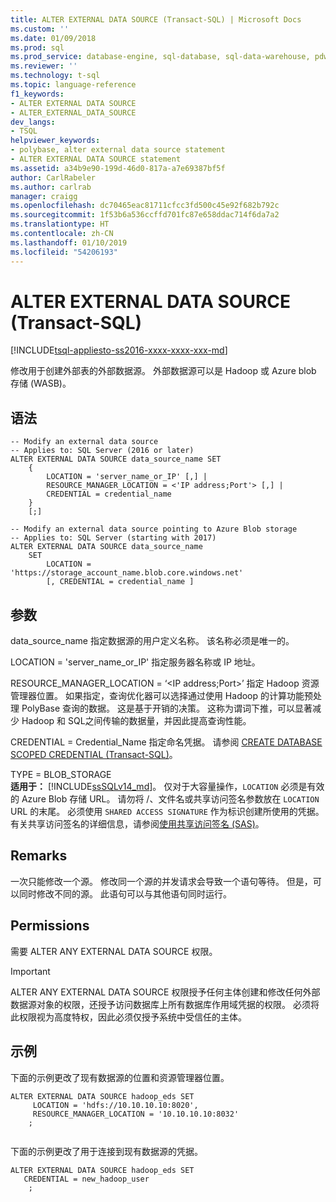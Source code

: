 ```yaml
---
title: ALTER EXTERNAL DATA SOURCE (Transact-SQL) | Microsoft Docs
ms.custom: ''
ms.date: 01/09/2018
ms.prod: sql
ms.prod_service: database-engine, sql-database, sql-data-warehouse, pdw
ms.reviewer: ''
ms.technology: t-sql
ms.topic: language-reference
f1_keywords:
- ALTER EXTERNAL DATA SOURCE
- ALTER_EXTERNAL_DATA_SOURCE
dev_langs:
- TSQL
helpviewer_keywords:
- polybase, alter external data source statement
- ALTER EXTERNAL DATA SOURCE statement
ms.assetid: a34b9e90-199d-46d0-817a-a7e69387bf5f
author: CarlRabeler
ms.author: carlrab
manager: craigg
ms.openlocfilehash: dc70465eac81711cfcc3fd500c45e92f682b792c
ms.sourcegitcommit: 1f53b6a536ccffd701fc87e658ddac714f6da7a2
ms.translationtype: HT
ms.contentlocale: zh-CN
ms.lasthandoff: 01/10/2019
ms.locfileid: "54206193"
---
```

# <a name="alter-external-data-source-transact-sql"></a>ALTER EXTERNAL DATA SOURCE (Transact-SQL)
[!INCLUDE[tsql-appliesto-ss2016-xxxx-xxxx-xxx-md](../../includes/tsql-appliesto-ss2016-xxxx-xxxx-xxx-md.md)]

  修改用于创建外部表的外部数据源。 外部数据源可以是 Hadoop 或 Azure blob 存储 (WASB)。
  
## <a name="syntax"></a>语法  
  
```  
-- Modify an external data source
-- Applies to: SQL Server (2016 or later)
ALTER EXTERNAL DATA SOURCE data_source_name SET
    {   
        LOCATION = 'server_name_or_IP' [,] |
        RESOURCE_MANAGER_LOCATION = <'IP address;Port'> [,] |
        CREDENTIAL = credential_name
    }  
    [;]  

-- Modify an external data source pointing to Azure Blob storage
-- Applies to: SQL Server (starting with 2017)
ALTER EXTERNAL DATA SOURCE data_source_name
    SET
        LOCATION = 'https://storage_account_name.blob.core.windows.net'
        [, CREDENTIAL = credential_name ] 
```  
  
## <a name="arguments"></a>参数  
 data_source_name 指定数据源的用户定义名称。 该名称必须是唯一的。
  
 LOCATION = 'server_name_or_IP' 指定服务器名称或 IP 地址。
  
 RESOURCE_MANAGER_LOCATION = ‘\<IP address;Port>’ 指定 Hadoop 资源管理器位置。 如果指定，查询优化器可以选择通过使用 Hadoop 的计算功能预处理 PolyBase 查询的数据。 这是基于开销的决策。 这称为谓词下推，可以显著减少 Hadoop 和 SQL之间传输的数据量，并因此提高查询性能。
  
 CREDENTIAL = Credential_Name 指定命名凭据。 请参阅 [CREATE DATABASE SCOPED CREDENTIAL (Transact-SQL)](../../t-sql/statements/create-database-scoped-credential-transact-sql.md)。

TYPE = BLOB_STORAGE   
**适用于：** [!INCLUDE[ssSQLv14_md](../../includes/sssqlv14-md.md)]。
仅对于大容量操作，`LOCATION` 必须是有效的 Azure Blob 存储 URL。 请勿将 /、文件名或共享访问签名参数放在 `LOCATION` URL 的末尾。
必须使用 `SHARED ACCESS SIGNATURE` 作为标识创建所使用的凭据。 有关共享访问签名的详细信息，请参阅[使用共享访问签名 (SAS)](https://docs.microsoft.com/azure/storage/storage-dotnet-shared-access-signature-part-1)。

  
  
## <a name="remarks"></a>Remarks
 一次只能修改一个源。 修改同一个源的并发请求会导致一个语句等待。 但是，可以同时修改不同的源。 此语句可以与其他语句同时运行。
  
## <a name="permissions"></a>Permissions  
 需要 ALTER ANY EXTERNAL DATA SOURCE 权限。
 > [!IMPORTANT]  
 >  ALTER ANY EXTERNAL DATA SOURCE 权限授予任何主体创建和修改任何外部数据源对象的权限，还授予访问数据库上所有数据库作用域凭据的权限。 必须将此权限视为高度特权，因此必须仅授予系统中受信任的主体。

  
## <a name="examples"></a>示例  
 下面的示例更改了现有数据源的位置和资源管理器位置。
  
```  
ALTER EXTERNAL DATA SOURCE hadoop_eds SET
     LOCATION = 'hdfs://10.10.10.10:8020',
     RESOURCE_MANAGER_LOCATION = '10.10.10.10:8032'
    ;
  
```  

 下面的示例更改了用于连接到现有数据源的凭据。
  
```  
ALTER EXTERNAL DATA SOURCE hadoop_eds SET
   CREDENTIAL = new_hadoop_user
    ;
```
